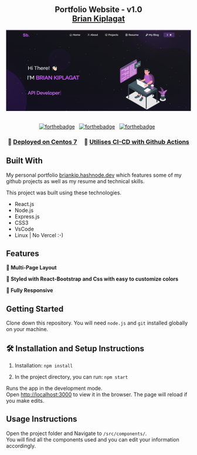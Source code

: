 <h2 align="center">
  Portfolio Website - v1.0<br/>
  <a href="https://brian.coinpes.com/" target="_blank">Brian Kiplagat</a>
</h2>
<div align="center">
  <img alt="Demo" src="./Images/readme.PNG" />
</div>

<br/>

<center>

[![forthebadge](https://forthebadge.com/images/badges/built-with-love.svg)](https://forthebadge.com) &nbsp;
[![forthebadge](https://forthebadge.com/images/badges/made-with-javascript.svg)](https://forthebadge.com) &nbsp;
[![forthebadge](https://forthebadge.com/images/badges/open-source.svg)](https://forthebadge.com) &nbsp;

</center>

<h3 align="center">
    🔹
    <a href="https://briankip.hashnode.dev/">Deployed on Centos 7</a> &nbsp; &nbsp;
    🔹
    <a href="https://briankip.hashnode.dev/">Utilises CI-CD with Github Actions</a>
</h3>

## Built With

My personal portfolio <a href="https://briankip.hashnode.dev/" target="_blank">briankip.hashnode.dev</a> which features some of my github projects as well as my resume and technical skills.<br/>

This project was built using these technologies.

- React.js
- Node.js
- Express.js
- CSS3
- VsCode
- Linux | No Vercel :-)

## Features

**📖 Multi-Page Layout**

**🎨 Styled with React-Bootstrap and Css with easy to customize colors**

**📱 Fully Responsive**

## Getting Started

Clone down this repository. You will need `node.js` and `git` installed globally on your machine.

## 🛠 Installation and Setup Instructions

1. Installation: `npm install`

2. In the project directory, you can run: `npm start`

Runs the app in the development mode.\
Open [http://localhost:3000](http://localhost:3000) to view it in the browser.
The page will reload if you make edits.

## Usage Instructions

Open the project folder and Navigate to `/src/components/`. <br/>
You will find all the components used and you can edit your information accordingly.

